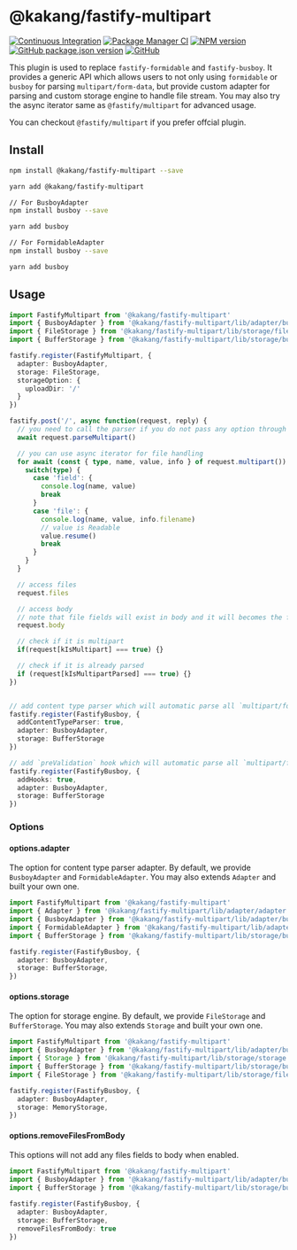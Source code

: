 # @kakang/fastify-multipart

[![Continuous Integration](https://github.com/kaka-repo/fastify-multipart/actions/workflows/ci.yml/badge.svg)](https://github.com/kaka-repo/fastify-multipart/actions/workflows/ci.yml)
[![Package Manager CI](https://github.com/kaka-repo/fastify-multipart/actions/workflows/package-manager-ci.yml/badge.svg)](https://github.com/kaka-repo/fastify-multipart/actions/workflows/package-manager-ci.yml)
[![NPM version](https://img.shields.io/npm/v/@kakang/fastify-multipart.svg?style=flat)](https://www.npmjs.com/package/@kakang/fastify-multipart)
[![GitHub package.json version](https://img.shields.io/github/package-json/v/kaka-repo/fastify-multipart)](https://github.com/kaka-repo/fastify-multipart)
[![GitHub](https://img.shields.io/github/license/kaka-repo/fastify-multipart)](https://github.com/kaka-repo/fastify-multipart)

This plugin is used to replace `fastify-formidable` and `fastify-busboy`.
It provides a generic API which allows users to not only using `formidable`
or `busboy` for parsing `multipart/form-data`, but provide custom adapter
for parsing and custom storage engine to handle file stream. You may
also try the async iterator same as `@fastify/multipart` for advanced usage.

You can checkout `@fastify/multipart` if you prefer offcial plugin.

## Install

```bash
npm install @kakang/fastify-multipart --save

yarn add @kakang/fastify-multipart

// For BusboyAdapter
npm install busboy --save

yarn add busboy

// For FormidableAdapter
npm install busboy --save

yarn add busboy
```

## Usage

```ts
import FastifyMultipart from '@kakang/fastify-multipart'
import { BusboyAdapter } from '@kakang/fastify-multipart/lib/adapter/busboy'
import { FileStorage } from '@kakang/fastify-multipart/lib/storage/file'
import { BufferStorage } from '@kakang/fastify-multipart/lib/storage/buffer'

fastify.register(FastifyMultipart, {
  adapter: BusboyAdapter,
  storage: FileStorage,
  storageOption: {
    uploadDir: '/'
  }
})

fastify.post('/', async function(request, reply) {
  // you need to call the parser if you do not pass any option through plugin registration
  await request.parseMultipart()

  // you can use async iterator for file handling
  for await (const { type, name, value, info } of request.multipart()) {
    switch(type) {
      case 'field': {
        console.log(name, value)
        break
      }
      case 'file': {
        console.log(name, value, info.filename)
        // value is Readable
        value.resume()
        break
      }
    }
  }

  // access files
  request.files

  // access body
  // note that file fields will exist in body and it will becomes the file path saved on disk
  request.body

  // check if it is multipart
  if(request[kIsMultipart] === true) {}

  // check if it is already parsed
  if (request[kIsMultipartParsed] === true) {}
})


// add content type parser which will automatic parse all `multipart/form-data` found
fastify.register(FastifyBusboy, {
  addContentTypeParser: true,
  adapter: BusboyAdapter,
  storage: BufferStorage
})

// add `preValidation` hook which will automatic parse all `multipart/form-data` found
fastify.register(FastifyBusboy, {
  addHooks: true,
  adapter: BusboyAdapter,
  storage: BufferStorage
})

```

### Options

#### options.adapter

The option for content type parser adapter.
By default, we provide `BusboyAdapter` and `FormidableAdapter`.
You may also extends `Adapter` and built your own one.

```ts
import FastifyMultipart from '@kakang/fastify-multipart'
import { Adapter } from '@kakang/fastify-multipart/lib/adapter/adapter'
import { BusboyAdapter } from '@kakang/fastify-multipart/lib/adapter/busboy'
import { FormidableAdapter } from '@kakang/fastify-multipart/lib/adapter/formidable'
import { BufferStorage } from '@kakang/fastify-multipart/lib/storage/buffer'

fastify.register(FastifyBusboy, {
  adapter: BusboyAdapter,
  storage: BufferStorage,
})
```

#### options.storage

The option for storage engine.
By default, we provide `FileStorage` and `BufferStorage`.
You may also extends `Storage` and built your own one.

```ts
import FastifyMultipart from '@kakang/fastify-multipart'
import { BusboyAdapter } from '@kakang/fastify-multipart/lib/adapter/busboy'
import { Storage } from '@kakang/fastify-multipart/lib/storage/storage'
import { BufferStorage } from '@kakang/fastify-multipart/lib/storage/buffer'
import { FileStorage } from '@kakang/fastify-multipart/lib/storage/file'

fastify.register(FastifyBusboy, {
  adapter: BusboyAdapter,
  storage: MemoryStorage,
})
```

#### options.removeFilesFromBody

This options will not add any files fields to body when enabled.

```ts
import FastifyMultipart from '@kakang/fastify-multipart'
import { BusboyAdapter } from '@kakang/fastify-multipart/lib/adapter/busboy'
import { BufferStorage } from '@kakang/fastify-multipart/lib/storage/buffer'

fastify.register(FastifyBusboy, {
  adapter: BusboyAdapter,
  storage: BufferStorage,
  removeFilesFromBody: true
})
```
